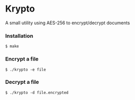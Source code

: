 # Krypto

A small utility using AES-256 to encrypt/decrypt documents
### Installation
```
$ make
```
### Encrypt a file
```
$ ./krypto -e file
```

### Decrypt a file
```
$ ./krypto -d file.encrypted
```
